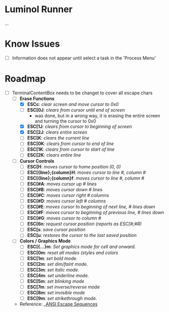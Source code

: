 # Luminol Runner

...

# Know Issues

- [ ] Information does not appear until select a task in the 'Process Menu'

# Roadmap

- [ ] TerminalContentBox needs to be changet to cover all escape chars
    - [ ] **Erase Functions**
        - [x] **ESCc**: _clear screen and move cursor to 0x0_
        - [ ] **ESC[0J**: _clears from cursor until end of screen_
            - was done, but in a wrong way, it is erasing the entire screen and turning the cursor to 0x0
        - [x] **ESC[1J**: _clears from cursor to beginning of screen_
        - [x] **ESC[2J**: _clears entire screen_
        - [ ] **ESC[K**: _clears the current line_
        - [ ] **ESC[0K**: _clears from cursor to end of line_
        - [ ] **ESC[1K**: _clears from cursor to start of line_
        - [ ] **ESC[2K**: _clears entire line_
    - [ ] **Cursor Controls**
        - [ ] **ESC[H**: _moves cursor to home position (0, 0)_
        - [ ] **ESC[{line};{column}H**: _moves cursor to line #, column #_
        - [ ] **ESC[{line};{column}f**: _moves cursor to line #, column #_
        - [ ] **ESC[#A**: _moves cursor up # lines_
        - [ ] **ESC[#B**: _moves cursor down # lines_
        - [ ] **ESC[#C**: _moves cursor right # columns_
        - [ ] **ESC[#D**: _moves cursor left # columns_
        - [ ] **ESC[#E**: _moves cursor to beginning of next line, # lines down_
        - [ ] **ESC[#F**: _moves cursor to beginning of previous line, # lines down_
        - [ ] **ESC[#G**: _moves cursor to column #_
        - [ ] **ESC[6n**: _request cursor position (reports as ESC[#;#R)_
        - [ ] **ESC[s**: _save cursor position_
        - [ ] **ESC[u**: _restores the cursor to the last saved position_
    - [ ] **Colors / Graphics Mode**
        - [ ] **ESC[{...}m**: _Set graphics mode for cell and onward._
        - [ ] **ESC[0m**: _reset all modes (styles and colors_
        - [ ] **ESC[1m**: _set bold mode._
        - [ ] **ESC[2m**: _set dim/faint mode._
        - [ ] **ESC[3m**: _set italic mode._
        - [ ] **ESC[4m**: _set underline mode._
        - [ ] **ESC[5m**: _set blinking mode_
        - [ ] **ESC[7m**: _set inverse/reverse mode_
        - [ ] **ESC[8m**: _set invisible mode_
        - [ ] **ESC[9m**: _set strikethrough mode._
    - Reference: _[ANSI Escape Sequences](https://gist.github.com/fnky/_458719343aabd01cfb17a3a4f7296797)